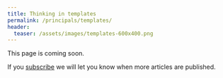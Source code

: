 ```yaml
---
title: Thinking in templates
permalink: /principals/templates/
header:
  teaser: /assets/images/templates-600x400.png
---
```

This page is coming soon.

If you [subscribe](/subscribe/) we will let you know when more articles are published.
